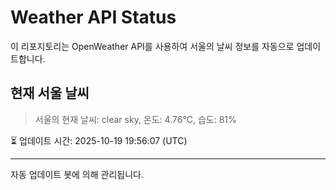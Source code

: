 
# Weather API Status

이 리포지토리는 OpenWeather API를 사용하여 서울의 날씨 정보를 자동으로 업데이트합니다.

## 현재 서울 날씨
> 서울의 현재 날씨: clear sky, 온도: 4.76°C, 습도: 81%

⏳ 업데이트 시간: 2025-10-19 19:56:07 (UTC)

---
자동 업데이트 봇에 의해 관리됩니다.
